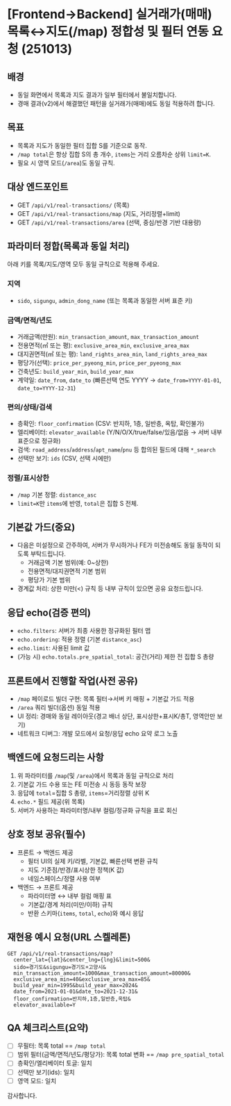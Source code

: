 # [Frontend→Backend] 실거래가(매매) 목록↔지도(/map) 정합성 및 필터 연동 요청 (251013)

## 배경

- 동일 화면에서 목록과 지도 결과가 일부 필터에서 불일치합니다.
- 경매 결과(v2)에서 해결했던 패턴을 실거래가(매매)에도 동일 적용하려 합니다.

## 목표

- 목록과 지도가 동일한 필터 집합 S를 기준으로 동작.
- `/map total`은 항상 집합 S의 총 개수, `items`는 거리 오름차순 상위 `limit=K`.
- 필요 시 영역 모드(`/area`)도 동일 규칙.

## 대상 엔드포인트

- GET `/api/v1/real-transactions/` (목록)
- GET `/api/v1/real-transactions/map` (지도, 거리정렬+limit)
- GET `/api/v1/real-transactions/area` (선택, 중심/반경 기반 대용량)

## 파라미터 정합(목록과 동일 처리)

아래 키를 목록/지도/영역 모두 동일 규칙으로 적용해 주세요.

### 지역

- `sido`, `sigungu`, `admin_dong_name` (또는 목록과 동일한 서버 표준 키)

### 금액/면적/년도

- 거래금액(만원): `min_transaction_amount`, `max_transaction_amount`
- 전용면적(㎡ 또는 평): `exclusive_area_min`, `exclusive_area_max`
- 대지권면적(㎡ 또는 평): `land_rights_area_min`, `land_rights_area_max`
- 평당가(선택): `price_per_pyeong_min`, `price_per_pyeong_max`
- 건축년도: `build_year_min`, `build_year_max`
- 계약일: `date_from`, `date_to` (빠른선택 연도 YYYY → `date_from=YYYY-01-01`, `date_to=YYYY-12-31`)

### 편의/상태/검색

- 층확인: `floor_confirmation` (CSV: 반지하, 1층, 일반층, 옥탑, 확인불가)
- 엘리베이터: `elevator_available` (Y/N/O/X/true/false/있음/없음 → 서버 내부 표준으로 정규화)
- 검색: `road_address`/`address`/`apt_name`/`pnu` 등 합의된 필드에 대해 `*_search`
- 선택만 보기: `ids` (CSV, 선택 시에만)

### 정렬/표시상한

- `/map` 기본 정렬: `distance_asc`
- `limit=K`만 `items`에 반영, `total`은 집합 S 전체.

## 기본값 가드(중요)

- 다음은 미설정으로 간주하여, 서버가 무시하거나 FE가 미전송해도 동일 동작이 되도록 부탁드립니다.
  - 거래금액 기본 범위(예: 0~상한)
  - 전용면적/대지권면적 기본 범위
  - 평당가 기본 범위
- 경계값 처리: 상한 미만(<) 규칙 등 내부 규칙이 있으면 공유 요청드립니다.

## 응답 echo(검증 편의)

- `echo.filters`: 서버가 최종 사용한 정규화된 필터 맵
- `echo.ordering`: 적용 정렬 (기본 `distance_asc`)
- `echo.limit`: 사용된 limit 값
- (가능 시) `echo.totals.pre_spatial_total`: 공간(거리) 제한 전 집합 S 총량

## 프론트에서 진행할 작업(사전 공유)

- `/map` 페이로드 빌더 구현: 목록 필터→서버 키 매핑 + 기본값 가드 적용
- `/area` 쿼리 빌더(옵션) 동일 적용
- UI 정리: 경매와 동일 레이아웃(경고 배너 상단, 표시상한+표시K/총T, 영역안만 보기)
- 네트워크 디버그: 개발 모드에서 요청/응답 echo 요약 로그 노출

## 백엔드에 요청드리는 사항

1. 위 파라미터를 `/map`(및 `/area`)에서 목록과 동일 규칙으로 처리
2. 기본값 가드 수용 또는 FE 미전송 시 동등 동작 보장
3. 응답에 `total`=집합 S 총량, `items`=거리정렬 상위 K
4. `echo.*` 필드 제공(위 목록)
5. 서버가 사용하는 파라미터명/내부 컬럼/정규화 규칙을 표로 회신

## 상호 정보 공유(필수)

- 프론트 → 백엔드 제공
  - 필터 UI의 실제 키/라벨, 기본값, 빠른선택 변환 규칙
  - 지도 기준점/반경/표시상한 정책(K 값)
  - 네임스페이스/정렬 사용 여부
- 백엔드 → 프론트 제공
  - 파라미터명 ↔ 내부 컬럼 매핑 표
  - 기본값/경계 처리(미만/이하) 규칙
  - 반환 스키마(`items`, `total`, `echo`)와 예시 응답

## 재현용 예시 요청(URL 스켈레톤)

```
GET /api/v1/real-transactions/map?
  center_lat={lat}&center_lng={lng}&limit=500&
  sido=경기도&sigungu=경기도+고양시&
  min_transaction_amount=1000&max_transaction_amount=80000&
  exclusive_area_min=40&exclusive_area_max=85&
  build_year_min=1995&build_year_max=2024&
  date_from=2021-01-01&date_to=2021-12-31&
  floor_confirmation=반지하,1층,일반층,옥탑&
  elevator_available=Y
```

## QA 체크리스트(요약)

- [ ] 무필터: 목록 total == `/map total`
- [ ] 범위 필터(금액/면적/년도/평당가): 목록 total 변화 == `/map pre_spatial_total`
- [ ] 층확인/엘리베이터 토글: 일치
- [ ] 선택만 보기(ids): 일치
- [ ] 영역 모드: 일치

감사합니다.

